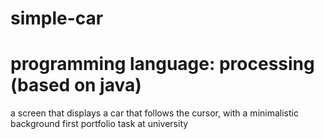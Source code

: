 # simple-car
# programming language: processing (based on java)
a screen that displays a car that follows the cursor, with a minimalistic background
first portfolio task at university
